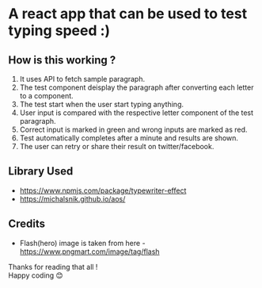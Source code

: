  # A react app that can be used to test typing speed :)

## How is this working ?

1. It uses API to fetch sample paragraph.
2. The test component deisplay the paragraph after converting each letter to a component.
3. The test start when the user start typing anything.
4. User input is compared with the respective letter component of the test paragraph.
5. Correct input is marked in green and wrong inputs are marked as red.
6. Test automatically completes after a minute and results are shown.
7. The user can retry or share their result on twitter/facebook.

## Library Used

- https://www.npmjs.com/package/typewriter-effect
- https://michalsnik.github.io/aos/

## Credits

- Flash(hero) image is taken from here - https://www.pngmart.com/image/tag/flash

Thanks for reading that all ! <br>
Happy coding :blush: